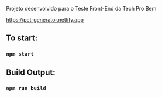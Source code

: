 Projeto desenvolvido para o Teste Front-End da Tech Pro Bem

https://pet-generator.netlify.app

## To start:

### `npm start`

## Build Output:

### `npm run build`
